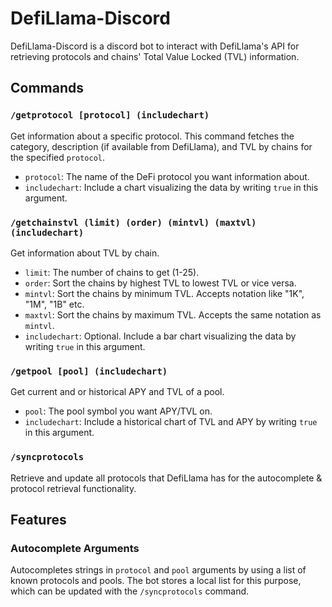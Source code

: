# DefiLlama-Discord

DefiLlama-Discord is a discord bot to interact with DefiLlama's API for retrieving protocols and chains' Total Value Locked (TVL) information.

## Commands

### `/getprotocol [protocol] (includechart)`
Get information about a specific protocol. This command fetches the category, description (if available from DefiLlama), and TVL by chains for the specified `protocol`. 

- `protocol`: The name of the DeFi protocol you want information about.
- `includechart`: Include a chart visualizing the data by writing `true` in this argument.

### `/getchainstvl (limit) (order) (mintvl) (maxtvl) (includechart)`
Get information about TVL by chain. 

- `limit`: The number of chains to get (1-25).
- `order`: Sort the chains by highest TVL to lowest TVL or vice versa.
- `mintvl`: Sort the chains by minimum TVL. Accepts notation like "1K", "1M", "1B" etc.
- `maxtvl`: Sort the chains by maximum TVL. Accepts the same notation as `mintvl`.
- `includechart`: Optional. Include a bar chart visualizing the data by writing `true` in this argument.

### `/getpool [pool] (includechart)`
Get current and or historical APY and TVL of a pool. 

- `pool`: The pool symbol you want APY/TVL on.
- `includechart`: Include a historical chart of TVL and APY by writing `true` in this argument.

### `/syncprotocols`
Retrieve and update all protocols that DefiLlama has for the autocomplete & protocol retrieval functionality.

## Features

### Autocomplete Arguments
Autocompletes strings in `protocol` and `pool` arguments by using a list of known protocols and pools. The bot stores a local list for this purpose, which can be updated with the `/syncprotocols` command.
